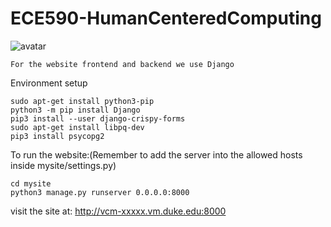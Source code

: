 # ECE590-HumanCenteredComputing

![avatar](https://www.clipartmax.com/png/full/201-2012740_outline-hand-drawn-smiley-faces-basic-stock-vector-hand-drawn-happy-face.png)

```
For the website frontend and backend we use Django
```
Environment setup
```
sudo apt-get install python3-pip
python3 -m pip install Django
pip3 install --user django-crispy-forms
sudo apt-get install libpq-dev
pip3 install psycopg2
```
To run the website:(Remember to add the server into the allowed hosts inside mysite/settings.py)

```
cd mysite
python3 manage.py runserver 0.0.0.0:8000
```
visit the site at: http://vcm-xxxxx.vm.duke.edu:8000
